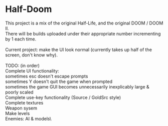 # Half-Doom
This project is a mix of the original Half-Life, and the original DOOM / DOOM II.\
There will be builds uploaded under their appropriate number incrementing by 1 each time.\
\
Current project: make the UI look normal (currently takes up half of the screen, don't know why).\
\
TODO: (in order)\
Complete UI functionality:\
  sometimes esc doesn't escape prompts\
  sometimes Y doesn't quit the game when prompted\
  sometimes the game GUI becomes unnecessarily inexplicably large & poorly scaled\
Complete use-key functionality (Source / GoldSrc style)\
Complete textures\
Weapon sysem\
Make levels\
Enemies: AI & models\
